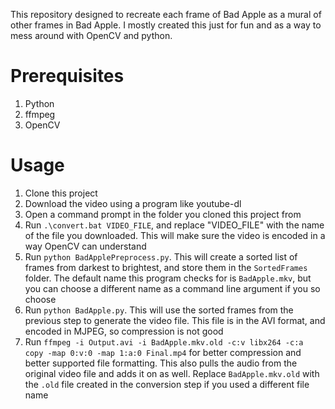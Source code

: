 This repository designed to recreate each frame of Bad Apple as a mural of other frames in Bad Apple. I mostly created this just for fun and as a way to mess around with OpenCV and python.

# Prerequisites
1. Python
2. ffmpeg
3. OpenCV

# Usage
1. Clone this project
2. Download the video using a program like youtube-dl
3. Open a command prompt in the folder you cloned this project from
4. Run `.\convert.bat VIDEO_FILE`, and replace "VIDEO_FILE" with the name of the file you downloaded. This will make sure the video is encoded in a way OpenCV can understand
5. Run `python BadApplePreprocess.py`. This will create a sorted list of frames from darkest to brightest, and store them in the `SortedFrames` folder. The default name this program checks for is `BadApple.mkv`, but you can choose a different name as a command line argument if you so choose
6. Run `python BadApple.py`. This will use the sorted frames from the previous step to generate the video file. This file is in the AVI format, and encoded in MJPEG, so compression is not good
7. Run `ffmpeg -i Output.avi -i BadApple.mkv.old -c:v libx264 -c:a copy -map 0:v:0 -map 1:a:0 Final.mp4` for better compression and better supported file formatting. This also pulls the audio from the original video file and adds it on as well. Replace `BadApple.mkv.old` with the `.old` file created in the conversion step if you used a different file name